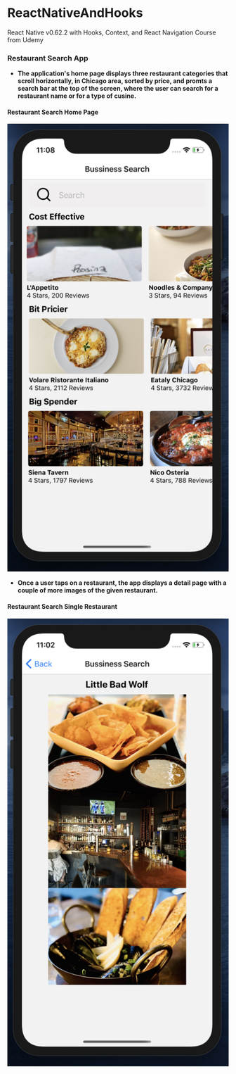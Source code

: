 # ReactNativeAndHooks
React Native v0.62.2 with Hooks, Context, and React Navigation Course from Udemy 

### Restaurant Search App 

- **The application's home page displays three restaurant categories that scroll horizontally, in Chicago area, sorted by price, and promts a search bar at the top of the screen, where the user can search for a restaurant name or for a type of cusine.**

#### Restaurant Search Home Page
![Home Page](https://github.com/diautzi/ReactNativeAndHooks/blob/master/food2/food/HomePage.png)


- **Once a user taps on a restaurant, the app displays a detail page with a couple of more images of the given restaurant.**
#### Restaurant Search Single Restaurant
![Single Restaurant Seach](https://github.com/diautzi/ReactNativeAndHooks/blob/master/food2/food/SingleRestaurantSearch.png)
